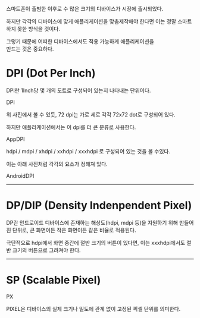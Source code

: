 
스마트폰이 출범한 이후로 수 많은 크기의 디바이스가 시장에 출시되었다.

하지만 각각의 디바이스에 맞게 애플리케이션을 맞춤제작해야 한다면
이는 정말 스마트하지 못한 방식을 것이다.

그렇기 때문에 어떠한 디바이스에서도 적용 가능하게 애플리케이션을</br>
만드는 것은 중요하다.

# DPI (Dot Per Inch)

DPI란 1Inch당 몇 개의 도트로 구성되어 있는지 나타내는 단위이다.

DPI

위 사진에서 볼 수 있듯, 72 dpi는 가로 세로 각각 72x72 dot로 구성되어 있다.

하지만 애플리케이션에서는 이 dpi를 더 큰 분류로 사용한다.

AppDPI

hdpi / mdpi / xhdpi / xxhdpi / xxxhdpi 로 구성되어 있는 것을 볼 수있다.

이는 아래 사진처럼 각각의 요소가 정해져 있다.

AndroidDPI

------------------

# DP/DIP (Density Indenpendent Pixel)

DP란 안드로이드 디바이스에 존재하는 해상도(hdpi, mdpi 등)을 지원하기 위해 만들어진 단위로, 큰 화면이든 작은 화면이든 같은 비율로 적용된다.

극단적으로 hdpi에서 화면 중간에 절반 크기의 버튼이 있다면,
이는 xxxhdpi에서도 절반 크기의 버튼으로 그려져야 한다.

-----------------

# SP (Scalable Pixel)






PX

PIXEL은 디바이스의 실제 크기나 밀도에 관계 없이 고정된 픽셀 단위를 의미한다.

